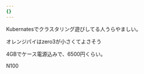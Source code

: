 ```yaml
---
{}
---
```

Kubernatesでクラスタリング遊びしてる人うらやましい。

  

オレンジパイはzero3が小さくてよさそう

4GBでケース電源込みで、6500円くらい。

  

N100